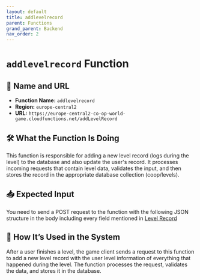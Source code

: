 ```yaml
---
layout: default
title: addlevelrecord
parent: Functions
grand_parent: Backend
nav_order: 2
---
```


# `addlevelrecord` Function

## 🔗 Name and URL

- **Function Name:** `addlevelrecord`
- **Region:** `europe-central2`
- **URL:** `https://europe-central2-co-op-world-game.cloudfunctions.net/addLevelRecord`

## 🛠️ What the Function Is Doing

This function is responsible for adding a new level record (logs during the level) to the database and also update the user's record. It processes incoming requests that contain level data, validates the input, and then stores the record in the appropriate database collection (coop/levels).

## 📥 Expected Input

You need to send a POST request to the function with the following JSON structure in the body including every field mentioned in
[Level Record](../../MongoDB/Collections/coop__levels.html)

## 🔄 How It’s Used in the System

After a user finishes a level, the game client sends a request to this function to add a new level record with the user level information of everything that happened during the level. The function processes the request, validates the data, and stores it in the database.
